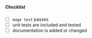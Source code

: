 <!--
Thank you for your pull request. Please provide a description above and review
the requirements below.

Bug fixes and new features should include unit tests.

Contributors guide: https://github.com/cseeger-epages/confluence-go-api/blob/master/CONTRIBUTING.md
-->

##### Checklist
<!-- Remove items that do not apply. For completed items, change [ ] to [x]. -->

- [ ] `mage test` passes
- [ ] unit tests are included and tested
- [ ] documentation is added or changed
